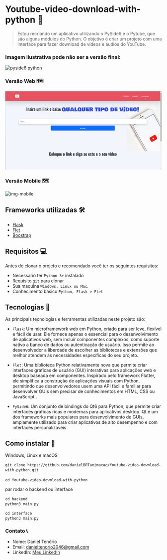 # Youtube-video-download-with-python 🔴

> Estou recriando um aplicativo utilizando o PySide6 e o Pytube, que são alguns módulos do Python. O objetivo é criar um projeto com uma interface para fazer download de vídeos e áudios do YouTube.

### Imagem ilustrativa pode não ser a versão final:

![pyside6 python](https://github.com/danielBRTanimacao/Youtube-video-download-with-python/assets/93400508/7108247c-a385-4d47-9cda-a3533d1cae95)

### Versão Web 🗺️

![img-site](./img-site/yt-site.png)

### Versão Mobile 🗺️

![img-mobile]()

## Frameworks utilizadas 🛠️

-   <a href="https://flask.palletsprojects.com/en/3.0.x/">Flask</a>
-   <a href="https://flet.dev">Flet</a>
-   <a href="https://getbootstrap.com">Boostrap</a>

## Requisitos 💻

Antes de clonar o projeto e recomendado você ter os seguintes requisitos:

-   Necessario ter `Python 3+` instalado
-   Requisito `git` para clonar
-   Sua maquina `Windows, Linux ou Mac`.
-   Conhecimento basico `Python, Flask e Flet`

## Tecnologias 🚀

As principais tecnologias e ferramentas utilizadas neste projeto são:

-   `Flask`: Um microframework web em Python, criado para ser leve, flexível e fácil de usar. Ele fornece apenas o essencial para o desenvolvimento de aplicativos web, sem incluir componentes complexos, como suporte nativo a banco de dados ou autenticação de usuário. Isso permite ao desenvolvedor a liberdade de escolher as bibliotecas e extensões que melhor atendem às necessidades específicas do seu projeto..

-   `Flet`: Uma biblioteca Python relativamente nova que permite criar interfaces gráficas de usuário (GUI) interativas para aplicações web e desktop baseada em componentes. Inspirado pelo framework Flutter, ele simplifica a construção de aplicações visuais com Python, permitindo que desenvolvedores usem uma API fácil e familiar para desenvolver GUIs sem precisar de conhecimentos em HTML, CSS ou JavaScript..

-   `PySide6`: Um conjunto de bindings do Qt6 para Python, que permite criar interfaces gráficas ricas e modernas para aplicativos desktop. Qt é um dos frameworks mais populares para desenvolvimento de GUIs, amplamente utilizado para criar aplicativos de alto desempenho e com interfaces personalizáveis.

## Como instalar 🚀

Windows, Linux e macOS

```
git clone https://github.com/danielBRTanimacao/Youtube-video-download-with-python.git

cd Youtube-video-download-with-python
```

par rodar o backend ou interface

```
cd backend
python3 main.py
```

```
cd interface
python3 main.py
```

### Contato 📞

-   Nome: Daniel Tenório
-   Email: danieltenorio2046@gmail.com
-   LinkedIn: [Meu LinkedIn](https://www.linkedin.com/in/daniel-tenório-6471b0244/)
